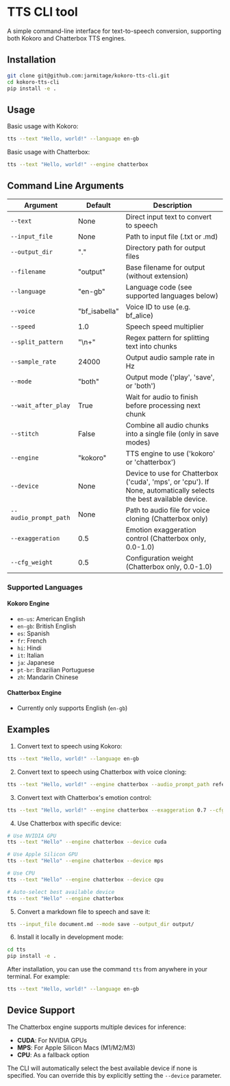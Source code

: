 # TTS CLI tool

A simple command-line interface for text-to-speech conversion, supporting both Kokoro and Chatterbox TTS engines.

## Installation

```bash
git clone git@github.com:jarmitage/kokoro-tts-cli.git
cd kokoro-tts-cli
pip install -e .
```

## Usage

Basic usage with Kokoro:
```bash
tts --text "Hello, world!" --language en-gb
```

Basic usage with Chatterbox:
```bash
tts --text "Hello, world!" --engine chatterbox
```

## Command Line Arguments

| Argument | Default | Description |
|----------|---------|-------------|
| `--text` | None | Direct input text to convert to speech |
| `--input_file` | None | Path to input file (.txt or .md) |
| `--output_dir` | "." | Directory path for output files |
| `--filename` | "output" | Base filename for output (without extension) |
| `--language` | "en-gb" | Language code (see supported languages below) |
| `--voice` | "bf_isabella" | Voice ID to use (e.g. bf_alice) |
| `--speed` | 1.0 | Speech speed multiplier |
| `--split_pattern` | "\n+" | Regex pattern for splitting text into chunks |
| `--sample_rate` | 24000 | Output audio sample rate in Hz |
| `--mode` | "both" | Output mode ('play', 'save', or 'both') |
| `--wait_after_play` | True | Wait for audio to finish before processing next chunk |
| `--stitch` | False | Combine all audio chunks into a single file (only in save modes) |
| `--engine` | "kokoro" | TTS engine to use ('kokoro' or 'chatterbox') |
| `--device` | None | Device to use for Chatterbox ('cuda', 'mps', or 'cpu'). If None, automatically selects the best available device. |
| `--audio_prompt_path` | None | Path to audio file for voice cloning (Chatterbox only) |
| `--exaggeration` | 0.5 | Emotion exaggeration control (Chatterbox only, 0.0-1.0) |
| `--cfg_weight` | 0.5 | Configuration weight (Chatterbox only, 0.0-1.0) |

### Supported Languages

#### Kokoro Engine
- `en-us`: American English
- `en-gb`: British English
- `es`: Spanish
- `fr`: French
- `hi`: Hindi
- `it`: Italian
- `ja`: Japanese
- `pt-br`: Brazilian Portuguese
- `zh`: Mandarin Chinese

#### Chatterbox Engine
- Currently only supports English (`en-gb`)

## Examples

1. Convert text to speech using Kokoro:
```bash
tts --text "Hello, world!" --language en-gb
```

2. Convert text to speech using Chatterbox with voice cloning:
```bash
tts --text "Hello, world!" --engine chatterbox --audio_prompt_path reference.wav
```

3. Convert text with Chatterbox's emotion control:
```bash
tts --text "Hello, world!" --engine chatterbox --exaggeration 0.7 --cfg_weight 0.3
```

4. Use Chatterbox with specific device:
```bash
# Use NVIDIA GPU
tts --text "Hello" --engine chatterbox --device cuda

# Use Apple Silicon GPU
tts --text "Hello" --engine chatterbox --device mps

# Use CPU
tts --text "Hello" --engine chatterbox --device cpu

# Auto-select best available device
tts --text "Hello" --engine chatterbox
```

5. Convert a markdown file to speech and save it:
```bash
tts --input_file document.md --mode save --output_dir output/
```

6. Install it locally in development mode:
```bash
cd tts
pip install -e .
```

After installation, you can use the command `tts` from anywhere in your terminal. For example:
```bash
tts --text "Hello, world!" --language en-gb
```

## Device Support

The Chatterbox engine supports multiple devices for inference:

- **CUDA**: For NVIDIA GPUs
- **MPS**: For Apple Silicon Macs (M1/M2/M3)
- **CPU**: As a fallback option

The CLI will automatically select the best available device if none is specified. You can override this by explicitly setting the `--device` parameter.
